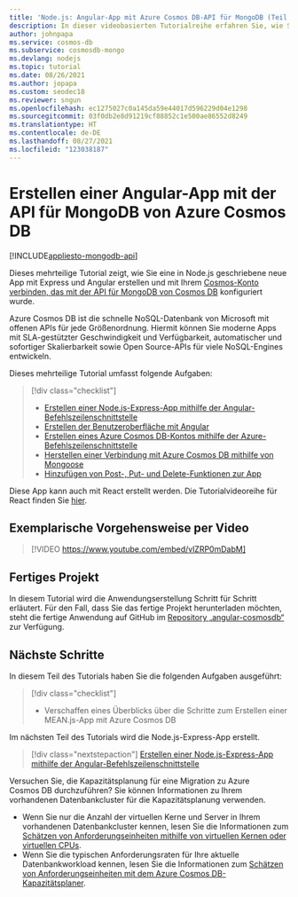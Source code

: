 ```yaml
---
title: 'Node.js: Angular-App mit Azure Cosmos DB-API für MongoDB (Teil 1)'
description: In dieser videobasierten Tutorialreihe erfahren Sie, wie Sie in Azure Cosmos DB eine MongoDB-App mit Angular und Node erstellen und dabei die gleichen APIs verwenden wie für MongoDB.
author: johnpapa
ms.service: cosmos-db
ms.subservice: cosmosdb-mongo
ms.devlang: nodejs
ms.topic: tutorial
ms.date: 08/26/2021
ms.author: jopapa
ms.custom: seodec18
ms.reviewer: sngun
ms.openlocfilehash: ec1275027c0a145da59e44017d596229d04e1298
ms.sourcegitcommit: 03f0db2e8d91219cf88852c1e500ae86552d8249
ms.translationtype: HT
ms.contentlocale: de-DE
ms.lasthandoff: 08/27/2021
ms.locfileid: "123038187"
---
```

# <a name="create-an-angular-app-with-azure-cosmos-dbs-api-for-mongodb"></a>Erstellen einer Angular-App mit der API für MongoDB von Azure Cosmos DB
[!INCLUDE[appliesto-mongodb-api](../includes/appliesto-mongodb-api.md)]

Dieses mehrteilige Tutorial zeigt, wie Sie eine in Node.js geschriebene neue App mit Express und Angular erstellen und mit Ihrem [Cosmos-Konto verbinden, das mit der API für MongoDB von Cosmos DB](mongodb-introduction.md) konfiguriert wurde.

Azure Cosmos DB ist die schnelle NoSQL-Datenbank von Microsoft mit offenen APIs für jede Größenordnung. Hiermit können Sie moderne Apps mit SLA-gestützter Geschwindigkeit und Verfügbarkeit, automatischer und sofortiger Skalierbarkeit sowie Open Source-APIs für viele NoSQL-Engines entwickeln.

Dieses mehrteilige Tutorial umfasst folgende Aufgaben:

> [!div class="checklist"]
> * [Erstellen einer Node.js-Express-App mithilfe der Angular-Befehlszeilenschnittstelle](tutorial-develop-nodejs-part-2.md)
> * [Erstellen der Benutzeroberfläche mit Angular](tutorial-develop-nodejs-part-3.md)
> * [Erstellen eines Azure Cosmos DB-Kontos mithilfe der Azure-Befehlszeilenschnittstelle](tutorial-develop-nodejs-part-4.md) 
> * [Herstellen einer Verbindung mit Azure Cosmos DB mithilfe von Mongoose](tutorial-develop-nodejs-part-5.md)
> * [Hinzufügen von Post-, Put- und Delete-Funktionen zur App](tutorial-develop-nodejs-part-6.md)

Diese App kann auch mit React erstellt werden. Die Tutorialvideoreihe für React finden Sie [hier](tutorial-develop-mongodb-react.md).

## <a name="video-walkthrough"></a>Exemplarische Vorgehensweise per Video

> [!VIDEO https://www.youtube.com/embed/vlZRP0mDabM]

## <a name="finished-project"></a>Fertiges Projekt 

In diesem Tutorial wird die Anwendungserstellung Schritt für Schritt erläutert. Für den Fall, dass Sie das fertige Projekt herunterladen möchten, steht die fertige Anwendung auf GitHub im [Repository „angular-cosmosdb“](https://github.com/Azure-Samples/angular-cosmosdb) zur Verfügung.

## <a name="next-steps"></a>Nächste Schritte

In diesem Teil des Tutorials haben Sie die folgenden Aufgaben ausgeführt:

> [!div class="checklist"]
> * Verschaffen eines Überblicks über die Schritte zum Erstellen einer MEAN.js-App mit Azure Cosmos DB 

Im nächsten Teil des Tutorials wird die Node.js-Express-App erstellt.

> [!div class="nextstepaction"]
> [Erstellen einer Node.js-Express-App mithilfe der Angular-Befehlszeilenschnittstelle](tutorial-develop-nodejs-part-2.md)

Versuchen Sie, die Kapazitätsplanung für eine Migration zu Azure Cosmos DB durchzuführen? Sie können Informationen zu Ihrem vorhandenen Datenbankcluster für die Kapazitätsplanung verwenden.
* Wenn Sie nur die Anzahl der virtuellen Kerne und Server in Ihrem vorhandenen Datenbankcluster kennen, lesen Sie die Informationen zum [Schätzen von Anforderungseinheiten mithilfe von virtuellen Kernen oder virtuellen CPUs](../convert-vcore-to-request-unit.md). 
* Wenn Sie die typischen Anforderungsraten für Ihre aktuelle Datenbankworkload kennen, lesen Sie die Informationen zum [Schätzen von Anforderungseinheiten mit dem Azure Cosmos DB-Kapazitätsplaner](estimate-ru-capacity-planner.md).
